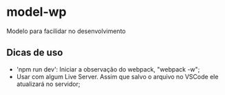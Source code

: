 # model-wp
Modelo para facilidar no desenvolvimento
## Dicas de uso 

- 'npm run dev': Iniciar a observação do webpack, "webpack -w";
- Usar com algum Live Server. Assim que salvo o arquivo no VSCode ele atualizará no servidor;
